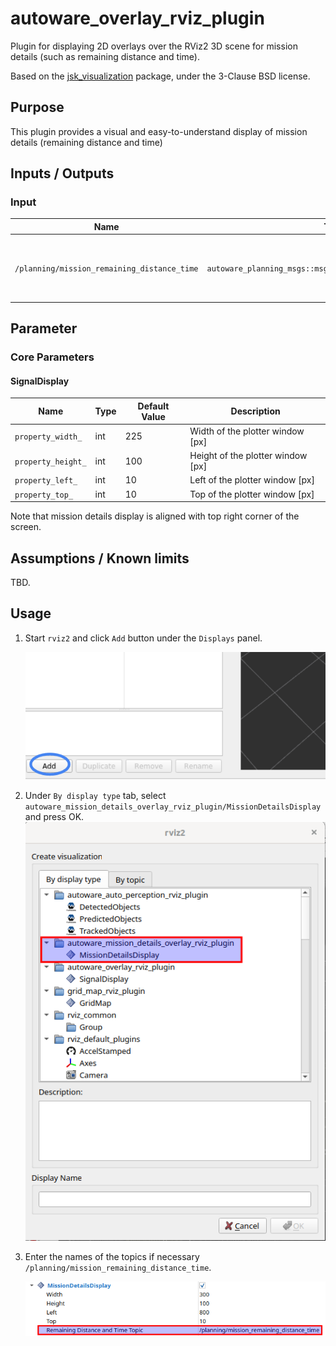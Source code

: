 # autoware_overlay_rviz_plugin

Plugin for displaying 2D overlays over the RViz2 3D scene for mission details (such as remaining distance and time).

Based on the [jsk_visualization](https://github.com/jsk-ros-pkg/jsk_visualization)
package, under the 3-Clause BSD license.

## Purpose

This plugin provides a visual and easy-to-understand display of mission details (remaining distance and time)

## Inputs / Outputs

### Input

| Name                                        | Type                                                        | Description                                               |
| ------------------------------------------- | ----------------------------------------------------------- | --------------------------------------------------------- |
| `/planning/mission_remaining_distance_time` | `autoware_planning_msgs::msg::MissionRemainingDistanceTime` | The topic is for mission remaining distance and time Data |

## Parameter

### Core Parameters

#### SignalDisplay

| Name               | Type | Default Value | Description                       |
| ------------------ | ---- | ------------- | --------------------------------- |
| `property_width_`  | int  | 225           | Width of the plotter window [px]  |
| `property_height_` | int  | 100           | Height of the plotter window [px] |
| `property_left_`   | int  | 10            | Left of the plotter window [px]   |
| `property_top_`    | int  | 10            | Top of the plotter window [px]    |

Note that mission details display is aligned with top right corner of the screen.

## Assumptions / Known limits

TBD.

## Usage

1. Start `rviz2` and click `Add` button under the `Displays` panel.

   ![select_add](./assets/images/select_add.png)

2. Under `By display type` tab, select `autoware_mission_details_overlay_rviz_plugin/MissionDetailsDisplay` and press OK.
   ![select_add](./assets/images/select_plugin.png)

3. Enter the names of the topics if necessary `/planning/mission_remaining_distance_time`.

   ![select_topic_name](./assets/images/select_topic_name.png)
